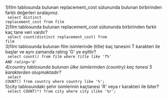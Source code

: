 1)film tablosunda bulunan replacement_cost sütununda bulunan birbirinden farklı değerleri sıralayınız.<br><code>
select distinct replacement_cost from film</code><br>
2)film tablosunda bulunan replacement_cost sütununda birbirinden farklı kaç tane veri vardır?<br><code>
select count(distinct replacement_cost) from film</code><br>
3)film tablosunda bulunan film isimlerinde (title) kaç tanesini T karakteri ile başlar ve aynı zamanda rating 'G' ye eşittir?<br><code>
select count(*) from film
where title like 'T%' AND rating='G'</code><br>
4)country tablosunda bulunan ülke isimlerinden (country) kaç tanesi 5 karakterden oluşmaktadır?<br><code>
select COUNT(*) from country
where country like '%';</code><br>
5)city tablosundaki şehir isimlerinin kaçtanesi 'R' veya r karakteri ile biter?<br><code>
select COUNT(*) from city
where city ilike '%r';

                                   

